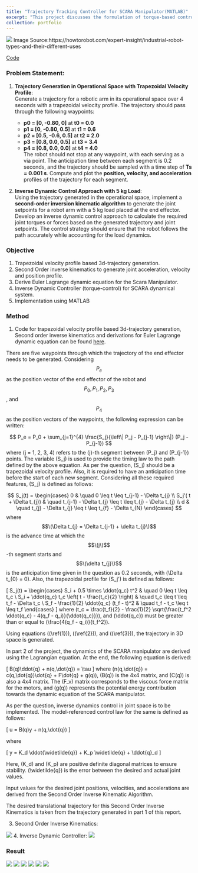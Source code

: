 ```yaml
---
title: "Trajectory Tracking Controller for SCARA Manipulator(MATLAB)"
excerpt: "This project discusses the formulation of torque-based control for the SCARA manipulator, along with trapezoidal velocity profile-based trajectory generation.<br/><img src='/images/scara_animation.gif'>"
collection: portfolio
---
```

<img src='/images/Scara.jpg'>
Image Source:https://howtorobot.com/expert-insight/industrial-robot-types-and-their-different-uses

[Code](https://github.com/patleman/SCARA_MANIPULATOR-dynamics)

### Problem Statement:

1. **Trajectory Generation in Operational Space with Trapezoidal Velocity Profile**:  
   Generate a trajectory for a robotic arm in its operational space over 4 seconds with a trapezoidal velocity profile. The trajectory should pass through the following waypoints:  
   - **p0 = [0, -0.80, 0]** at **t0 = 0.0**  
   - **p1 = [0, -0.80, 0.5]** at **t1 = 0.6**  
   - **p2 = [0.5, -0.6, 0.5]** at **t2 = 2.0**  
   - **p3 = [0.8, 0.0, 0.5]** at **t3 = 3.4**  
   - **p4 = [0.8, 0.0, 0.0]** at **t4 = 4.0**  
   The robot should not stop at any waypoint, with each serving as a via point. The anticipation time between each segment is 0.2 seconds, and the trajectory should be sampled with a time step of **Ts = 0.001 s**. Compute and plot the **position, velocity, and acceleration** profiles of the trajectory for each segment.

2. **Inverse Dynamic Control Approach with 5 kg Load**:  
   Using the trajectory generated in the operational space, implement a **second-order inversion kinematic algorithm** to generate the joint setpoints for a robot arm with a 5 kg load placed at the end effector. Develop an inverse dynamic control approach to calculate the required joint torques or forces based on the generated trajectory and joint setpoints. The control strategy should ensure that the robot follows the path accurately while accounting for the load dynamics.

### Objective
1. Trapezoidal velocity profile based 3d-trajectory generation.
2. Second Order inverse kinematics to generate joint acceleration, velocity and position profile.
3. Derive Euler Lagrange dynamic equation for the Scara Manipulator.
4. Inverse Dynamic Controller (torque-control) for SCARA dynamical system.
5. Implementation using MATLAB

### Method
1. Code for trapezoidal velocity profile based 3d-trajectory generation, Second order inverse kinematics and derivations for Euler Lagrange dynamic equation can be found [here](https://github.com/patleman/SCARA_MANIPULATOR-dynamics).

There are five waypoints through which the trajectory of the end effector needs to be generated. Considering $$P_e$$ as the position vector of the end effector of the robot and $$P_0, P_1, P_2, P_3 $$, and $$P_4$$ as the position vectors of the waypoints, the following expression can be written:

$$
P_e = P_0 + \sum_{j=1}^{4} \frac{S_j}{\left\| P_j - P_{j-1} \right\|} (P_j - P_{j-1})
$$
where \(j = 1, 2, 3, 4\) refers to the \(j\)-th segment between \(P_j\) and \(P_{j-1}\) points. The variable \(S_j\) is used to provide the timing law to the path defined by the above equation. As per the question, \(S_j\) should be a trapezoidal velocity profile. Also, it is required to have an anticipation time before the start of each new segment. Considering all these required features, \(S_j\) is defined as follows:

$$
S_j(t) = 
\begin{cases} 
0 & \quad 0 \leq t \leq t_{j-1} - \Delta t_{j} \\
S_j'( t + \Delta t_{j}) & \quad t_{j-1} - \Delta t_{j} \leq t \leq t_{j} - \Delta t_{j} \\
d & \quad t_{j} - \Delta t_{j} \leq t \leq t_{f} - \Delta t_{N}
\end{cases}
$$
where $$\(\Delta t_{j} = \Delta t_{j-1} + \delta t_{j}\)$$ is the advance time at which the $$\(j\)$$-th segment starts and $$\(\delta t_{j}\)$$ is the anticipation time given in the question as 0.2 seconds, with \(\Delta t_{0} = 0\). Also, the trapezoidal profile for \(S_j'\) is defined as follows:

\[
S_j(t) = 
\begin{cases} 
S_i + 0.5 \times \ddot{q_c} t^2 & \quad 0 \leq t \leq t_c \\
S_i + \ddot{q_c} t_c \left( t - \frac{t_c}{2} \right) & \quad t_c \leq t \leq t_f - \Delta t_c \\
S_f - \frac{1}{2} \ddot{q_c} (t_f - t)^2 & \quad t_f - t_c \leq t \leq t_f
\end{cases}
\]
where \(t_c = \frac{t_f}{2} - \frac{1}{2} \sqrt{\frac{t_f^2 \ddot{q_c} - 4(q_f - q_i)}{\ddot{q_c}}}\), and \(\ddot{q_c}\) must be greater than or equal to \(\frac{4(q_f - q_i)}{t_f^2}\).

Using equations \((\ref{1})\), \((\ref{2})\), and \((\ref{3})\), the trajectory in 3D space is generated.

In part 2 of the project, the dynamics of the SCARA manipulator are derived using the Lagrangian equation. At the end, the following equation is derived:

\[
B(q)\ddot{q} + n(q,\dot{q}) = \tau
\]
where \(n(q,\dot{q}) = c(q,\dot{q})\dot{q} + F\dot{q} + g(q)\), \(B(q)\) is the 4x4 matrix, and \(C(q)\) is also a 4x4 matrix. The \(F_v\) matrix corresponds to the viscous force matrix for the motors, and \(g(q)\) represents the potential energy contribution towards the dynamic equation of the SCARA manipulator.

As per the question, inverse dynamics control in joint space is to be implemented. The model-referenced control law for the same is defined as follows:

\[
u = B(q)y + n(q,\dot{q})
\]

where

\[
y = K_d \ddot{\widetilde{q}} + K_p \widetilde{q} + \ddot{q}_d
\]

Here, \(K_d\) and \(K_p\) are positive definite diagonal matrices to ensure stability. \(\widetilde{q}\) is the error between the desired and actual joint values.

Input values for the desired joint positions, velocities, and accelerations are derived from the Second Order Inverse Kinematic Algorithm.

The desired translational trajectory for this Second Order Inverse Kinematics is taken from the trajectory generated in part 1 of this report.


3. Second Order Inverse Kinematics:
 <img src='/images/inverse_kinematics.jpeg'>
4. Inverse Dynamic Controller:
 <img src='/images/control.jpeg'>

### Result
<img src='/images/3d_part1.jpg'>
<img src='/images/Joint_position_part2.jpg'>
<img src='/images/X_trajectory.jpg'>
<img src='/images/Y_trajectory.jpg'>
<img src='/images/Z_trajectory.jpg'>
<img src='/images/scara_animation.gif'>

  

 
   




